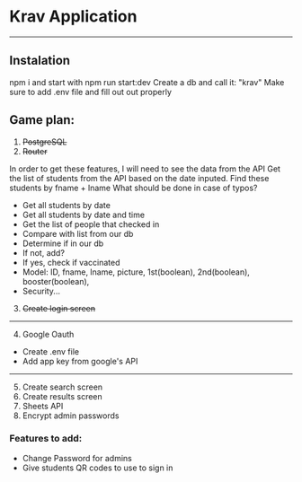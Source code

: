 # Krav Application

---

## **Instalation**

npm i and start with npm run start:dev
Create a db and call it: "krav"
Make sure to add .env file and fill out out properly

## Game plan:

1. ~~PostgreSQL~~
2. ~~Router~~

In order to get these features, I will need to see the data from the API
Get the list of students from the API based on the date inputed. Find these students by fname + lname
What should be done in case of typos?

- Get all students by date
- Get all students by date and time
- Get the list of people that checked in
- Compare with list from our db
- Determine if in our db
- If not, add?
- If yes, check if vaccinated
- Model: ID, fname, lname, picture, 1st(boolean), 2nd(boolean), booster(boolean),
- Security...

3. ~~Create login screen~~

---

4. Google Oauth

- Create .env file
- Add app key from google's API

---

5. Create search screen
6. Create results screen
7. Sheets API
8. Encrypt admin passwords

### Features to add:

- Change Password for admins
- Give students QR codes to use to sign in
